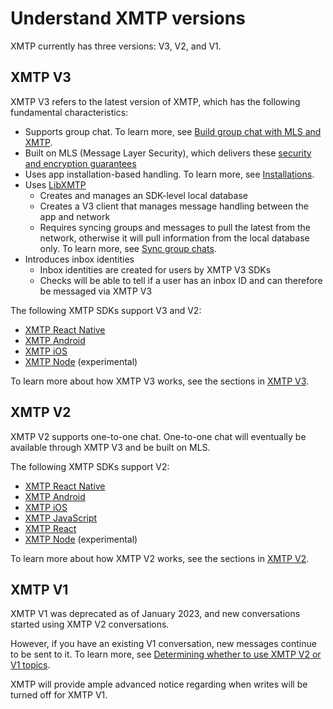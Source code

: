 # Understand XMTP versions

XMTP currently has three versions: V3, V2, and V1.

## XMTP V3

XMTP V3 refers to the latest version of XMTP, which has the following fundamental characteristics:

- Supports group chat. To learn more, see [Build group chat with MLS and XMTP](/groups/build-group-chat).
- Built on MLS (Message Layer Security), which delivers these [security and encryption guarantees](/protocol/v3/group-chat#security-and-encryption)
- Uses app installation-based handling. To learn more, see [Installations](/protocol/v3/identity#installations).
- Uses [LibXMTP](https://github.com/xmtp/libxmtp)
    - Creates and manages an SDK-level local database
    - Creates a V3 client that manages message handling between the app and network
    - Requires syncing groups and messages to pull the latest from the network, otherwise it will pull information from the local database only. To learn more, see [Sync group chats](/groups/build-group-chat#sync-group-chats).
- Introduces inbox identities
    - Inbox identities are created for users by XMTP V3 SDKs
    - Checks will be able to tell if a user has an inbox ID and can therefore be messaged via XMTP V3

The following XMTP SDKs support V3 and V2:

- [XMTP React Native](https://github.com/xmtp/xmtp-react-native)
- [XMTP Android](https://github.com/xmtp/xmtp-android)
- [XMTP iOS](https://github.com/xmtp/xmtp-ios)
- [XMTP Node](https://www.npmjs.com/package/@xmtp/mls-client) (experimental)

To learn more about how XMTP V3 works, see the sections in [XMTP V3](/protocol/v3/group-chat).

## XMTP V2

XMTP V2 supports one-to-one chat. One-to-one chat will eventually be available through XMTP V3 and be built on MLS.

The following XMTP SDKs support V2:

- [XMTP React Native](https://github.com/xmtp/xmtp-react-native)
- [XMTP Android](https://github.com/xmtp/xmtp-android)
- [XMTP iOS](https://github.com/xmtp/xmtp-ios)
- [XMTP JavaScript](https://github.com/xmtp/xmtp-js)
- [XMTP React](https://github.com/xmtp/xmtp-web/tree/main/packages/react-sdk)
- [XMTP Node](https://www.npmjs.com/package/@xmtp/mls-client) (experimental)

To learn more about how XMTP V2 works, see the sections in [XMTP V2](/protocol/v2/architectural-overview).

## XMTP V1

XMTP V1 was deprecated as of January 2023, and new conversations started using XMTP V2 conversations. 

However, if you have an existing V1 conversation, new messages continue to be sent to it. To learn more, see [Determining whether to use XMTP V2 or V1 topics](/protocol/v2/architectural-overview#determining-whether-to-use-xmtp-v2-or-v1-topics).

XMTP will provide ample advanced notice regarding when writes will be turned off for XMTP V1.
